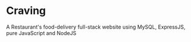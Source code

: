 # Craving

A Restaurant's food-delivery full-stack website using MySQL, ExpressJS, pure JavaScript and NodeJS
